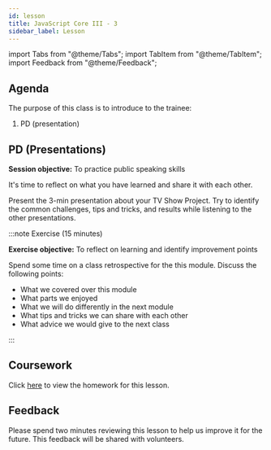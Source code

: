 ```yaml
---
id: lesson
title: JavaScript Core III - 3
sidebar_label: Lesson
---
```


<!-- These imports are used to enable this feature. Do not delete. -->
<!-- https://v2.docusaurus.io/docs/markdown-features#multi-language-support-code-blocks -->

import Tabs from "@theme/Tabs";
import TabItem from "@theme/TabItem";
import Feedback from "@theme/Feedback";

## Agenda

The purpose of this class is to introduce to the trainee:

1. PD (presentation)

## PD (Presentations)

**Session objective:** To practice public speaking skills

It's time to reflect on what you have learned and share it with each other.

Present the 3-min presentation about your TV Show Project. Try to identify the common challenges, tips and tricks, and results while listening to the other presentations.

:::note Exercise (15 minutes)

**Exercise objective:** To reflect on learning and identify improvement points

Spend some time on a class retrospective for the this module. Discuss the following points:

- What we covered over this module
- What parts we enjoyed
- What we will do differently in the next module
- What tips and tricks we can share with each other
- What advice we would give to the next class 

:::

## Coursework

Click [here](./homework) to view the homework for this lesson.

## Feedback

Please spend two minutes reviewing this lesson to help us improve it for the future. This feedback will be shared with volunteers.

<Feedback module="JavaScript Core 3" week="Week 3" />
